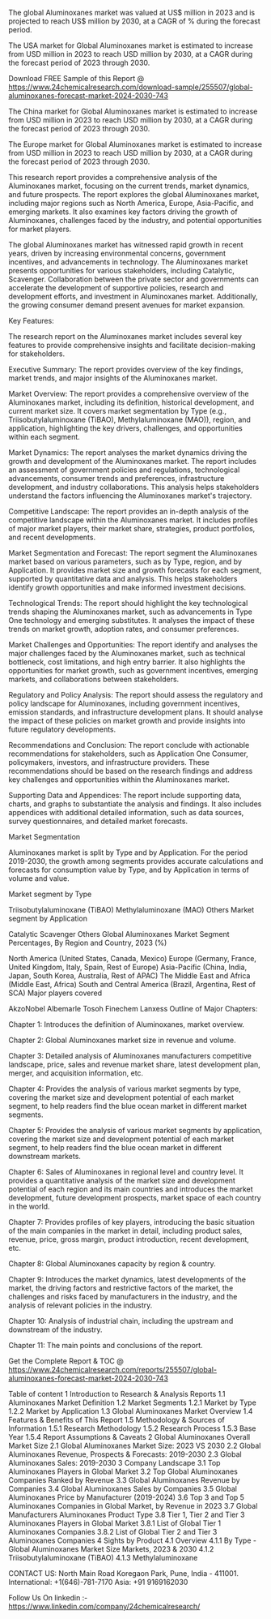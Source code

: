 The global Aluminoxanes market was valued at US$ million in 2023 and is projected to reach US$ million by 2030, at a CAGR of % during the forecast period.

The USA market for Global Aluminoxanes  market is estimated to increase from USD million in 2023 to reach USD million by 2030, at a CAGR during the forecast period of 2023 through 2030.

Download FREE Sample of this Report @ https://www.24chemicalresearch.com/download-sample/255507/global-aluminoxanes-forecast-market-2024-2030-743

The China market for Global Aluminoxanes  market is estimated to increase from USD million in 2023 to reach USD million by 2030, at a CAGR during the forecast period of 2023 through 2030.

The Europe market for Global Aluminoxanes  market is estimated to increase from USD million in 2023 to reach USD million by 2030, at a CAGR during the forecast period of 2023 through 2030.

This research report provides a comprehensive analysis of the Aluminoxanes market, focusing on the current trends, market dynamics, and future prospects. The report explores the global Aluminoxanes market, including major regions such as North America, Europe, Asia-Pacific, and emerging markets. It also examines key factors driving the growth of Aluminoxanes, challenges faced by the industry, and potential opportunities for market players.

The global Aluminoxanes market has witnessed rapid growth in recent years, driven by increasing environmental concerns, government incentives, and advancements in technology. The Aluminoxanes market presents opportunities for various stakeholders, including Catalytic, Scavenger. Collaboration between the private sector and governments can accelerate the development of supportive policies, research and development efforts, and investment in Aluminoxanes market. Additionally, the growing consumer demand present avenues for market expansion.

Key Features:

The research report on the Aluminoxanes market includes several key features to provide comprehensive insights and facilitate decision-making for stakeholders.

Executive Summary: The report provides overview of the key findings, market trends, and major insights of the Aluminoxanes market.

Market Overview: The report provides a comprehensive overview of the Aluminoxanes market, including its definition, historical development, and current market size. It covers market segmentation by Type (e.g., Triisobutylaluminoxane (TiBAO), Methylaluminoxane (MAO)), region, and application, highlighting the key drivers, challenges, and opportunities within each segment.

Market Dynamics: The report analyses the market dynamics driving the growth and development of the Aluminoxanes market. The report includes an assessment of government policies and regulations, technological advancements, consumer trends and preferences, infrastructure development, and industry collaborations. This analysis helps stakeholders understand the factors influencing the Aluminoxanes market's trajectory.

Competitive Landscape: The report provides an in-depth analysis of the competitive landscape within the Aluminoxanes market. It includes profiles of major market players, their market share, strategies, product portfolios, and recent developments.

Market Segmentation and Forecast: The report segment the Aluminoxanes market based on various parameters, such as by Type, region, and by Application. It provides market size and growth forecasts for each segment, supported by quantitative data and analysis. This helps stakeholders identify growth opportunities and make informed investment decisions.

Technological Trends: The report should highlight the key technological trends shaping the Aluminoxanes market, such as advancements in Type One technology and emerging substitutes. It analyses the impact of these trends on market growth, adoption rates, and consumer preferences.

Market Challenges and Opportunities: The report identify and analyses the major challenges faced by the Aluminoxanes market, such as technical bottleneck, cost limitations, and high entry barrier. It also highlights the opportunities for market growth, such as government incentives, emerging markets, and collaborations between stakeholders.

Regulatory and Policy Analysis: The report should assess the regulatory and policy landscape for Aluminoxanes, including government incentives, emission standards, and infrastructure development plans. It should analyse the impact of these policies on market growth and provide insights into future regulatory developments.

Recommendations and Conclusion: The report conclude with actionable recommendations for stakeholders, such as Application One Consumer, policymakers, investors, and infrastructure providers. These recommendations should be based on the research findings and address key challenges and opportunities within the Aluminoxanes market.

Supporting Data and Appendices: The report include supporting data, charts, and graphs to substantiate the analysis and findings. It also includes appendices with additional detailed information, such as data sources, survey questionnaires, and detailed market forecasts.

Market Segmentation

Aluminoxanes market is split by Type and by Application. For the period 2019-2030, the growth among segments provides accurate calculations and forecasts for consumption value by Type, and by Application in terms of volume and value.

Market segment by Type

Triisobutylaluminoxane (TiBAO)
Methylaluminoxane (MAO)
Others
Market segment by Application

Catalytic
Scavenger
Others
Global Aluminoxanes Market Segment Percentages, By Region and Country, 2023 (%)

North America (United States, Canada, Mexico)
Europe (Germany, France, United Kingdom, Italy, Spain, Rest of Europe)
Asia-Pacific (China, India, Japan, South Korea, Australia, Rest of APAC)
The Middle East and Africa (Middle East, Africa)
South and Central America (Brazil, Argentina, Rest of SCA)
Major players covered

AkzoNobel
Albemarle
Tosoh Finechem
Lanxess
Outline of Major Chapters:

Chapter 1: Introduces the definition of Aluminoxanes, market overview.

Chapter 2: Global Aluminoxanes market size in revenue and volume.

Chapter 3: Detailed analysis of Aluminoxanes manufacturers competitive landscape, price, sales and revenue market share, latest development plan, merger, and acquisition information, etc.

Chapter 4: Provides the analysis of various market segments by type, covering the market size and development potential of each market segment, to help readers find the blue ocean market in different market segments.

Chapter 5: Provides the analysis of various market segments by application, covering the market size and development potential of each market segment, to help readers find the blue ocean market in different downstream markets.

Chapter 6: Sales of Aluminoxanes in regional level and country level. It provides a quantitative analysis of the market size and development potential of each region and its main countries and introduces the market development, future development prospects, market space of each country in the world.

Chapter 7: Provides profiles of key players, introducing the basic situation of the main companies in the market in detail, including product sales, revenue, price, gross margin, product introduction, recent development, etc.

Chapter 8: Global Aluminoxanes capacity by region & country.

Chapter 9: Introduces the market dynamics, latest developments of the market, the driving factors and restrictive factors of the market, the challenges and risks faced by manufacturers in the industry, and the analysis of relevant policies in the industry.

Chapter 10: Analysis of industrial chain, including the upstream and downstream of the industry.

Chapter 11: The main points and conclusions of the report.

Get the Complete Report & TOC @ https://www.24chemicalresearch.com/reports/255507/global-aluminoxanes-forecast-market-2024-2030-743

Table of content
1 Introduction to Research & Analysis Reports
1.1 Aluminoxanes Market Definition
1.2 Market Segments
1.2.1 Market by Type
1.2.2 Market by Application
1.3 Global Aluminoxanes Market Overview
1.4 Features & Benefits of This Report
1.5 Methodology & Sources of Information
1.5.1 Research Methodology
1.5.2 Research Process
1.5.3 Base Year
1.5.4 Report Assumptions & Caveats
2 Global Aluminoxanes Overall Market Size
2.1 Global Aluminoxanes Market Size: 2023 VS 2030
2.2 Global Aluminoxanes Revenue, Prospects & Forecasts: 2019-2030
2.3 Global Aluminoxanes Sales: 2019-2030
3 Company Landscape
3.1 Top Aluminoxanes Players in Global Market
3.2 Top Global Aluminoxanes Companies Ranked by Revenue
3.3 Global Aluminoxanes Revenue by Companies
3.4 Global Aluminoxanes Sales by Companies
3.5 Global Aluminoxanes Price by Manufacturer (2019-2024)
3.6 Top 3 and Top 5 Aluminoxanes Companies in Global Market, by Revenue in 2023
3.7 Global Manufacturers Aluminoxanes Product Type
3.8 Tier 1, Tier 2 and Tier 3 Aluminoxanes Players in Global Market
3.8.1 List of Global Tier 1 Aluminoxanes Companies
3.8.2 List of Global Tier 2 and Tier 3 Aluminoxanes Companies
4 Sights by Product
4.1 Overview
4.1.1 By Type - Global Aluminoxanes Market Size Markets, 2023 & 2030
4.1.2 Triisobutylaluminoxane (TiBAO)
4.1.3 Methylaluminoxane

CONTACT US:
North Main Road Koregaon Park, Pune, India - 411001.
International: +1(646)-781-7170
Asia: +91 9169162030

Follow Us On linkedin :- https://www.linkedin.com/company/24chemicalresearch/
